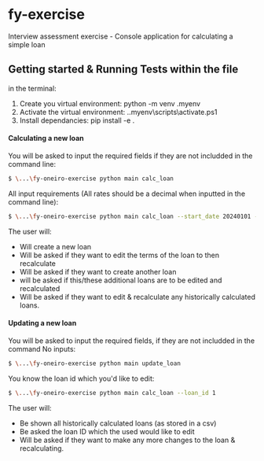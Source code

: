# fy-exercise
Interview assessment exercise - Console application for calculating a simple loan 

## Getting started & Running Tests within the file

in the terminal:
1) Create you virtual environment: python -m venv .myenv
2) Activate the virtual environment: .\.myenv\scripts\activate.ps1
3) Install dependancies: pip install -e .



#### Calculating a new loan 
You will be asked to input the required fields if they are not includded in the command line:
```sh
$ \...\fy-oneiro-exercise python main calc_loan
```

All input requirements (All rates should be a decimal when inputted in the command line): 
```sh
$ \...\fy-oneiro-exercise python main calc_loan --start_date 20240101 --end_date 20250101 --amount 100 --currency GBP --base_ir 0.05 --margin 0.05"
```
The user will:
- Will create a new loan
- Will be asked if they want to edit the terms of the loan to then recalculate
- Will be asked if they want to create another loan
- will be asked if this/these additional loans are to be edited and recalculated
- Will be asked if they want to edit & recalculate any historically calculated loans. 

#### Updating a new loan 
You will be asked to input the required fields, if they are not includded in the command
No inputs: 
```sh
$ \...\fy-oneiro-exercise python main update_loan
```
You know the loan id which you'd like to edit:
```sh
$ \...\fy-oneiro-exercise python main calc_loan --loan_id 1 
```

The user will: 
- Be shown all historically calculated loans (as stored in a csv)
- Be asked the loan ID which the used would like to edit
- Will be asked if they want to make any more changes to the loan & recalculating. 

